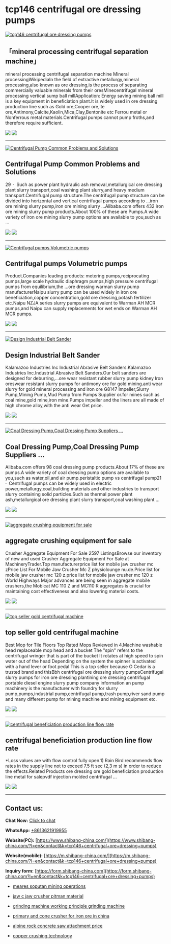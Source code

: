 # tcp146 centrifugal ore dressing pumps

<a href="https://swt.shibang-china.com/?l=en&img&k=tcp146+centrifugal+ore+dressing+pumps" target="_blank">![tcp146 centrifugal ore dressing pumps](http://static.shibang-china.com/all-800x300/779.jpg)</a>

## 「mineral processing centrifugal separation machine」
mineral processing centrifugal separation machine Mineral processingWikipediaIn the field of extractive metallurgy,mineral processing,also known as ore dressing,is the process of separating commercially valuable minerals from their oresMinecentrifugal mineral processing vertical sump ball millApplication: Energy saving mining ball mill is a key equipment in beneficiation plant.It is widely used in ore dressing production line such as Gold ore,Cooper ore,ite ore,Antimony,Calcite,Kaolin,Mica,Clay,Bentonite etc Ferrou metal or Nonferrous metal materials.Centrifugal pumps cannot pump froths,and therefore require sufficient.


<a href="https://whatsapp.shibangsoft.com/WhatsApp.php" target="_blank" title="WhatsApp">![](http://static.shibang-china.com/icon/whatsapp.png)</a> <a href="https://swt.shibang-china.com/?l=en&icon&k=tcp146+centrifugal+ore+dressing+pumps" target="_blank">![](http://static.shibang-china.com/icon/chat-en.png)</a>

---

<a href="https://swt.shibang-china.com/?l=en&img&k=tcp146+centrifugal+ore+dressing+pumps" target="_blank">![Centrifugal Pump Common Problems and Solutions](http://static.shibang-china.com/all-800x300/305.jpg)</a>

## Centrifugal Pump Common Problems and Solutions
29&ensp;&#0183;&ensp;Such as power plant hydraulic ash removal,metallurgical ore dressing plant slurry transport,coal washing plant slurry,and heavy medium transport.Centrifugal pump structure.The centrifugal pump structure can be divided into horizontal and vertical centrifugal pumps according to …iron ore mining slurry pump,iron ore mining slurry …Alibaba.com offers 432 iron ore mining slurry pump products.About 100% of these are Pumps.A wide variety of iron ore mining slurry pump options are available to you,such as …


<a href="https://whatsapp.shibangsoft.com/WhatsApp.php" target="_blank" title="WhatsApp">![](http://static.shibang-china.com/icon/whatsapp.png)</a> <a href="https://swt.shibang-china.com/?l=en&icon&k=tcp146+centrifugal+ore+dressing+pumps" target="_blank">![](http://static.shibang-china.com/icon/chat-en.png)</a>

---

<a href="https://swt.shibang-china.com/?l=en&img&k=tcp146+centrifugal+ore+dressing+pumps" target="_blank">![Centrifugal pumps Volumetric pumps](http://static.shibang-china.com/all-800x300/1127.jpg)</a>

## Centrifugal pumps Volumetric pumps
Product.Companies leading products: metering pumps,reciprocating pumps,large scale hydraulic diaphragm pumps,high pressure centrifugal pumps from equilibrium,the …ore dressing warman slurry pump manufacturerNaipu slurry pump can be used widely in iron ore beneficiation,copper concentration,gold ore dressing,potash fertilizer etc.Naipu NZJA series slurry pumps are equivalent to Warman AH MCR pumps,and Naipu can supply replacements for wet ends on Warman AH MCR pumps.


<a href="https://whatsapp.shibangsoft.com/WhatsApp.php" target="_blank" title="WhatsApp">![](http://static.shibang-china.com/icon/whatsapp.png)</a> <a href="https://swt.shibang-china.com/?l=en&icon&k=tcp146+centrifugal+ore+dressing+pumps" target="_blank">![](http://static.shibang-china.com/icon/chat-en.png)</a>

---

<a href="https://swt.shibang-china.com/?l=en&img&k=tcp146+centrifugal+ore+dressing+pumps" target="_blank">![Design Industrial Belt Sander](http://static.shibang-china.com/all-800x300/254.jpg)</a>

## Design Industrial Belt Sander
Kalamazoo Industries Inc Industrial Abrasive Belt Sanders.Kalamazoo Industries Inc.Industrial Abrasive Belt Sanders.Our belt sanders are designed for deburring,…ore wear resistant rubber slurry pump kidney Iron oreswear resistant slurry pumps for antimony ore for gold mining.anti wear slurry for gold mineral processing and iron ore G8147 Impeller,Slurry Pump,Mining Pump,Mud Pump from Pumps Supplier or.for mines such as coal mine,gold mine,iron mine.Pumps impeller and the liners are all made of high chrome alloy,with the anti wear Get price.


<a href="https://whatsapp.shibangsoft.com/WhatsApp.php" target="_blank" title="WhatsApp">![](http://static.shibang-china.com/icon/whatsapp.png)</a> <a href="https://swt.shibang-china.com/?l=en&icon&k=tcp146+centrifugal+ore+dressing+pumps" target="_blank">![](http://static.shibang-china.com/icon/chat-en.png)</a>

---

<a href="https://swt.shibang-china.com/?l=en&img&k=tcp146+centrifugal+ore+dressing+pumps" target="_blank">![Coal Dressing Pump,Coal Dressing Pump Suppliers …](http://static.shibang-china.com/all-800x300/1455.jpg)</a>

## Coal Dressing Pump,Coal Dressing Pump Suppliers …
Alibaba.com offers 98 coal dressing pump products.About 17% of these are pumps.A wide variety of coal dressing pump options are available to you,such as water,oil,and air pump.peristaltic pump vs centrifugal pump21&ensp;&#0183;&ensp;Centrifugal pumps can be widely used in electric power,metallurgy,coal,building materials and other industries to transport slurry containing solid particles.Such as thermal power plant ash,metallurgical ore dressing plant slurry transport,coal washing plant …


<a href="https://whatsapp.shibangsoft.com/WhatsApp.php" target="_blank" title="WhatsApp">![](http://static.shibang-china.com/icon/whatsapp.png)</a> <a href="https://swt.shibang-china.com/?l=en&icon&k=tcp146+centrifugal+ore+dressing+pumps" target="_blank">![](http://static.shibang-china.com/icon/chat-en.png)</a>

---

<a href="https://swt.shibang-china.com/?l=en&img&k=tcp146+centrifugal+ore+dressing+pumps" target="_blank">![aggregate crushing equipment for sale](http://static.shibang-china.com/all-800x300/1118.jpg)</a>

## aggregate crushing equipment for sale
Crusher Aggregate Equipment For Sale 2597 ListingsBrowse our inventory of new and used Crusher Aggregate Equipment For Sale at MachineryTrader.Top manufacturerprice list for mobile jaw crusher mc zPrice List For Mobile Jaw Crusher Mc Z physiolounge nu.de.Price list for mobile jaw crusher mc 120 z.price list for mobile jaw crusher mc 120 z World Highways Major advances are being seen in aggregate mobile crushers,the Mobicat MC 110 Z and MC110 R aggregates is crucial for maintaining cost effectiveness and also lowering material costs.


<a href="https://whatsapp.shibangsoft.com/WhatsApp.php" target="_blank" title="WhatsApp">![](http://static.shibang-china.com/icon/whatsapp.png)</a> <a href="https://swt.shibang-china.com/?l=en&icon&k=tcp146+centrifugal+ore+dressing+pumps" target="_blank">![](http://static.shibang-china.com/icon/chat-en.png)</a>

---

<a href="https://swt.shibang-china.com/?l=en&img&k=tcp146+centrifugal+ore+dressing+pumps" target="_blank">![top seller gold centrifugal machine](http://static.shibang-china.com/all-800x300/768.jpg)</a>

## top seller gold centrifugal machine
Best Mop for Tile Floors Top Rated Mops Reviewed in 4.Machine washable head replaceable mop head and a bucket The &quot;spin&quot; refers to the centrifugal wringer that is part of the bucket It rotates at high speed to spin water out of the head Depending on the system the spinner is activated with a hand lever or foot pedal This is a top seller because O Cedar is a trusted brand and thisBbh centrifugal ore dressing slurry pumpsCentrifugal slurry pumps for iron ore dressing plantining ore dressing centrifugal portable diesel engine slurry pump company information an pump machinery is the manufacturer with foundry for slurry pump,pumps,industrial pump,centrifugal pump,trash pump,river sand pump and many different pump for mining machine and mining equipment etc.


<a href="https://whatsapp.shibangsoft.com/WhatsApp.php" target="_blank" title="WhatsApp">![](http://static.shibang-china.com/icon/whatsapp.png)</a> <a href="https://swt.shibang-china.com/?l=en&icon&k=tcp146+centrifugal+ore+dressing+pumps" target="_blank">![](http://static.shibang-china.com/icon/chat-en.png)</a>

---

<a href="https://swt.shibang-china.com/?l=en&img&k=tcp146+centrifugal+ore+dressing+pumps" target="_blank">![centrifugal beneficiation production line flow rate](http://static.shibang-china.com/all-800x300/703.jpg)</a>

## centrifugal beneficiation production line flow rate
*Loss values are with flow control fully open.1) Rain Bird recommends flow rates in the supply line not to exceed 7.5 ft sec (2,3 m s) in order to reduce the effects.Related Products ore dressing ore gold beneficiation production line metal for salepvdf injection molded centrifugal …

<a href="https://whatsapp.shibangsoft.com/WhatsApp.php" target="_blank" title="WhatsApp">![](http://static.shibang-china.com/icon/whatsapp.png)</a> <a href="https://swt.shibang-china.com/?l=en&icon&k=tcp146+centrifugal+ore+dressing+pumps" target="_blank">![](http://static.shibang-china.com/icon/chat-en.png)</a>

---
## Contact us:

**Chat Now:** [Click to chat](https://swt.shibang-china.com?l=en&contact&k=tcp146+centrifugal+ore+dressing+pumps)

**WhatsApp:**  [+8613621919955](https://whatsapp.shibangsoft.com/WhatsApp.php)

**Website(PC):** [https://www.shibang-china.com/](https://www.shibang-china.com/?l=en&contact&k=tcp146+centrifugal+ore+dressing+pumps)

**Website(mobile):** [https://m.shibang-china.com/](https://m.shibang-china.com/?l=en&contact&k=tcp146+centrifugal+ore+dressing+pumps)

**Inquiry form:** [https://form.shibang-china.com](https://form.shibang-china.com?l=en&contact&k=tcp146+centrifugal+ore+dressing+pumps)

* [meares soputan mining operations](../156/meares%20soputan%20mining%20operations.md)

* [jaw c jaw crusher pitman material](../157/jaw%20c%20jaw%20crusher%20pitman%20material.md)

* [grinding machine working principle grinding machine](../151/grinding%20machine%20working%20principle%20grinding%20machine.md)

* [primary and cone crusher for iron ore in china](../153/primary%20and%20cone%20crusher%20for%20iron%20ore%20in%20china.md)

* [alpine rock concrete saw attachment price](../152/alpine%20rock%20concrete%20saw%20attachment%20price.md)

* [copper crushing technology](../151/copper%20crushing%20technology.md)